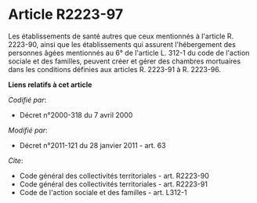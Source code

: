 # Article R2223-97

Les établissements de santé autres que ceux mentionnés à l'article R. 2223-90, ainsi que les établissements qui assurent
l'hébergement des personnes âgées mentionnés au 6° de l'article L. 312-1 du code de l'action sociale et des familles, peuvent
créer et gérer des chambres mortuaires dans les conditions définies aux articles R. 2223-91 à R. 2223-96.

**Liens relatifs à cet article**

_Codifié par_:

  - Décret n°2000-318 du 7 avril 2000

_Modifié par_:

  - Décret n°2011-121 du 28 janvier 2011 - art. 63

_Cite_:

  - Code général des collectivités territoriales - art. R2223-90
  - Code général des collectivités territoriales - art. R2223-91
  - Code de l'action sociale et des familles - art. L312-1
